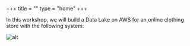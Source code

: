 +++
title = ""
type = "home"
+++

In this workshop, we will build a Data Lake on AWS for an online clothing store with the following system:

![alt](/images/overview/architect.png)
